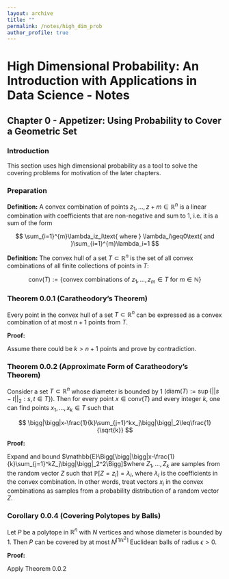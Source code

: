 ```yaml
---
layout: archive
title: ""
permalink: /notes/high_dim_prob
author_profile: true
---
```


# High Dimensional Probability: An Introduction with Applications in Data Science - Notes

## Chapter 0 - Appetizer: Using Probability to Cover a Geometric Set

### Introduction

This section uses high dimensional probability as a tool to solve the covering problems for motivation of the later chapters. 

### Preparation

**Definition:** A convex combination of points $z_1,...,z+m\in\mathbb{R}^n$ is a linear combination with coefficients that are non-negative and sum to $1$, i.e. it is a sum of the form

$$
\sum_{i=1}^{m}\lambda_iz_i\text{ where } \lambda_i\geq0\text{ and }\sum_{i=1}^{m}\lambda_i=1
$$

**Definition:** The convex hull of a set $T\subset\mathbb{R}^n$ is the set of all convex combinations of all finite collections of points in $T$:

$$
\text{conv}(T):=\{\text{convex combinations of }z_1,...,z_m\in T\text{ for }m\in\mathbb{N}\}
$$

### Theorem 0.0.1  (Caratheodory’s Theorem)

Every point in the convex hull of a set $T\subset \mathbb{R}^n$ can be expressed as a convex combination of at most $n+1$ points from $T$.

**Proof:**

Assume there could be $k>n+1$ points and prove by contradiction. 

### Theorem 0.0.2  (Approximate Form of Caratheodory’s Theorem)

Consider a set $T\subset\mathbb{R}^n$ whose diameter is bounded by 1 $(\text{diam}(T):=\sup\{||s-t||_2:s,t\in T\})$. Then for every point $x\in\text{conv}(T)$ and every integer $k$, one can find points $x_1,...,x_k\in T$  such that

$$
\bigg|\bigg|x-\frac{1}{k}\sum_{j=1}^kx_j\bigg|\bigg|_2\leq\frac{1}{\sqrt{k}}
$$

**Proof:**

Expand and bound  $\mathbb{E}\Bigg[\bigg|\bigg|x-\frac{1}{k}\sum_{j=1}^kZ_j\bigg|\bigg|_2^2\Bigg]$where $Z_1,...,Z_k$ are samples from the random vector $Z$ such that $\mathbb{P}[Z=z_i]=\lambda_i$, where $\lambda_i$ is the coefficients in the convex combination. In other words, treat vectors $x_i$ in the convex combinations as samples from a probability distribution of a random vector $Z$. 

### Corollary 0.0.4 (Covering Polytopes by Balls)

Let $P$ be a polytope in $\mathbb{R}^n$ with $N$ vertices and whose diameter is bounded by 1. Then $P$ can be covered by at most $N^{\lceil 1/\epsilon^2\rceil}$ Euclidean balls of radius $\epsilon>0$. 

**Proof:** 

Apply Theorem 0.0.2